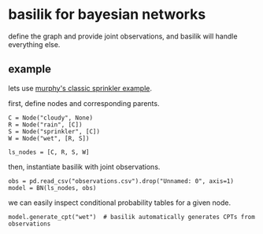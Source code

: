 # basilik for bayesian networks
define the graph and provide joint observations, and basilik will handle everything else.

## example
lets use [murphy's classic sprinkler example](https://www.cs.ubc.ca/~murphyk/Bayes/bayes_tutorial.pdf).

first, define nodes and corresponding parents.
```
C = Node("cloudy", None)
R = Node("rain", [C])
S = Node("sprinkler", [C])
W = Node("wet", [R, S])

ls_nodes = [C, R, S, W]
```

then, instantiate basilik with joint observations.
```
obs = pd.read_csv("observations.csv").drop("Unnamed: 0", axis=1)
model = BN(ls_nodes, obs)
```

we can easily inspect conditional probability tables for a given node.
```
model.generate_cpt("wet")  # basilik automatically generates CPTs from observations
```